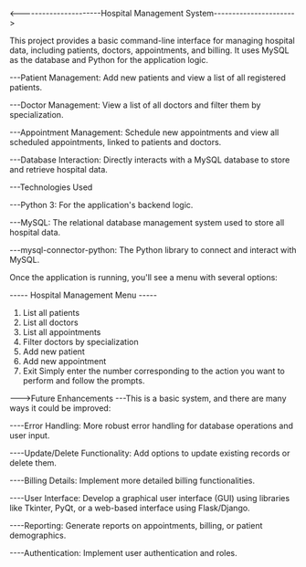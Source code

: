 <----------------------Hospital Management System---------------------->


This project provides a basic command-line interface for managing hospital data, including patients, doctors, appointments, and billing. It uses MySQL as the database and Python for the application logic.

<!-- Features -->

---Patient Management: Add new patients and view a list of all registered patients.

---Doctor Management: View a list of all doctors and filter them by specialization.

---Appointment Management: Schedule new appointments and view all scheduled appointments, linked to patients and doctors.

---Database Interaction: Directly interacts with a MySQL database to store and retrieve hospital data.

---Technologies Used

---Python 3: For the application's backend logic.

---MySQL: The relational database management system used to store all hospital data.

---mysql-connector-python: The Python library to connect and interact with MySQL.

<!-- ****USAGE*** -->

Once the application is running, you'll see a menu with several options:

----- Hospital Management Menu -----

1. List all patients
2. List all doctors
3. List all appointments
4. Filter doctors by specialization
5. Add new patient
6. Add new appointment
7. Exit
   Simply enter the number corresponding to the action you want to perform and follow the prompts.

--->Future Enhancements
---This is a basic system, and there are many ways it could be improved:

----Error Handling: More robust error handling for database operations and user input.

----Update/Delete Functionality: Add options to update existing records or delete them.

----Billing Details: Implement more detailed billing functionalities.

----User Interface: Develop a graphical user interface (GUI) using libraries like Tkinter, PyQt, or a web-based interface using Flask/Django.

----Reporting: Generate reports on appointments, billing, or patient demographics.

----Authentication: Implement user authentication and roles.
